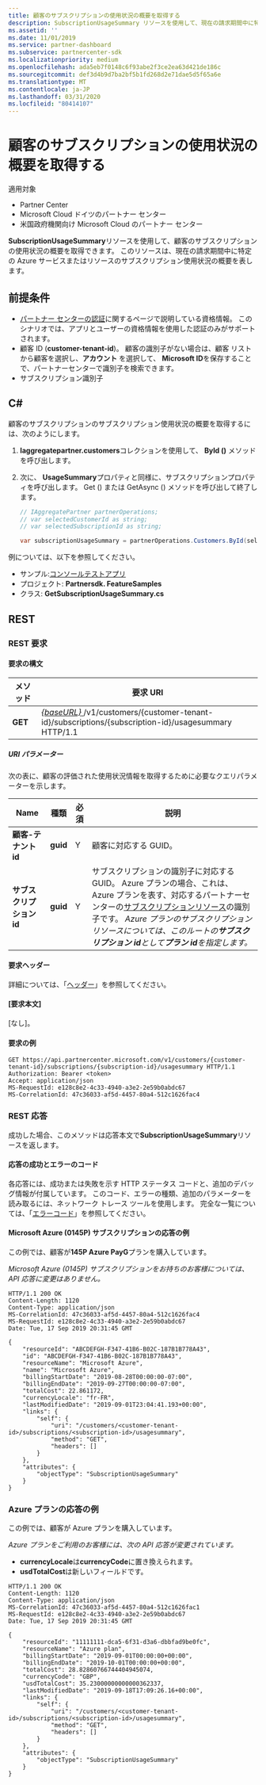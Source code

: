 ```yaml
---
title: 顧客のサブスクリプションの使用状況の概要を取得する
description: SubscriptionUsageSummary リソースを使用して、現在の請求期間中に特定の Azure サービスまたはリソースのサブスクリプション使用状況の概要を取得できます。
ms.assetid: ''
ms.date: 11/01/2019
ms.service: partner-dashboard
ms.subservice: partnercenter-sdk
ms.localizationpriority: medium
ms.openlocfilehash: ada5eb7f0148c6f93abe2f3ce2ea63d421de186c
ms.sourcegitcommit: def3d4b9d7ba2bf5b1fd268d2e71dae5d5f65a6e
ms.translationtype: MT
ms.contentlocale: ja-JP
ms.lasthandoff: 03/31/2020
ms.locfileid: "80414107"
---
```

# <a name="get-usage-summary-for-customers-subscription"></a>顧客のサブスクリプションの使用状況の概要を取得する

適用対象

- Partner Center
- Microsoft Cloud ドイツのパートナー センター
- 米国政府機関向け Microsoft Cloud のパートナー センター

**SubscriptionUsageSummary**リソースを使用して、顧客のサブスクリプションの使用状況の概要を取得できます。 このリソースは、現在の請求期間中に特定の Azure サービスまたはリソースのサブスクリプション使用状況の概要を表します。

## <a name="prerequisites"></a>前提条件

- [パートナー センターの認証](partner-center-authentication.md)に関するページで説明している資格情報。 このシナリオでは、アプリとユーザーの資格情報を使用した認証のみがサポートされます。
- 顧客 ID (**customer-tenant-id**)。 顧客の識別子がない場合は、顧客 リストから顧客を選択し、**アカウント** を選択して、 **Microsoft ID**を保存することで、パートナーセンターで識別子を検索できます。
- サブスクリプション識別子

## <a name="c"></a>C\#

顧客のサブスクリプションのサブスクリプション使用状況の概要を取得するには、次のようにします。

1. **Iaggregatepartner.customers**コレクションを使用して、 **ById ()** メソッドを呼び出します。
2. 次に、 **UsageSummary**プロパティと同様に、サブスクリプションプロパティを呼び出します。 Get () または GetAsync () メソッドを呼び出して終了します。

    ``` csharp
    // IAggregatePartner partnerOperations;
    // var selectedCustomerId as string;
    // var selectedSubscriptionId as string;

    var subscriptionUsageSummary = partnerOperations.Customers.ById(selectedCustomerId).Subscriptions.ById(selectedSubscriptionId).UsageSummary.Get();
    ```

例については、以下を参照してください。

- サンプル:[コンソールテストアプリ](console-test-app.md)
- プロジェクト: **Partnersdk. FeatureSamples**
- クラス: **GetSubscriptionUsageSummary.cs**

## <a name="rest"></a>REST

### <a name="rest-request"></a>REST 要求

#### <a name="request-syntax"></a>要求の構文

| メソッド  | 要求 URI                                                                                                                        |
|---------|------------------------------------------------------------------------------------------------------------------------------------|
| **GET** | [ *{baseURL}* ](partner-center-rest-urls.md)/v1/customers/{customer-tenant-id}/subscriptions/{subscription-id}/usagesummary HTTP/1.1 |

##### <a name="uri-parameters"></a>URI パラメーター

次の表に、顧客の評価された使用状況情報を取得するために必要なクエリパラメーターを示します。

| Name                   | 種類     | 必須 | 説明                               |
|------------------------|----------|----------|-------------------------------------------|
| **顧客-テナント id** | **guid** | Y        | 顧客に対応する GUID。     |
| **サブスクリプション id**    | **guid** | Y        | サブスクリプションの識別子に対応する GUID。 Azure プランの場合、これは、Azure プランを表す、対応するパートナーセンターの[サブスクリプションリソース](subscription-resources.md#subscription)の識別子です。 *Azure プランのサブスクリプションリソースについては、このルートの**サブスクリプション id**として**プラン id**を指定します。* |

#### <a name="request-headers"></a>要求ヘッダー

詳細については、「[ヘッダー](headers.md)」を参照してください。

#### <a name="request-body"></a>[要求本文]

[なし]。

#### <a name="request-example"></a>要求の例

```http
GET https://api.partnercenter.microsoft.com/v1/customers/{customer-tenant-id}/subscriptions/{subscription-id}/usagesummary HTTP/1.1
Authorization: Bearer <token>
Accept: application/json
MS-RequestId: e128c8e2-4c33-4940-a3e2-2e59b0abdc67
MS-CorrelationId: 47c36033-af5d-4457-80a4-512c1626fac4
```

### <a name="rest-response"></a>REST 応答

成功した場合、このメソッドは応答本文で**SubscriptionUsageSummary**リソースを返します。

#### <a name="response-success-and-error-codes"></a>応答の成功とエラーのコード

各応答には、成功または失敗を示す HTTP ステータス コードと、追加のデバッグ情報が付属しています。 このコード、エラーの種類、追加のパラメーターを読み取るには、ネットワーク トレース ツールを使用します。 完全な一覧については、「[エラーコード](error-codes.md)」を参照してください。

#### <a name="response-example-for-microsoft-azure-ms-azr-0145p-subscriptions"></a>Microsoft Azure (0145P) サブスクリプションの応答の例

この例では、顧客が**145P Azure PayG**プランを購入しています。

*Microsoft Azure (0145P) サブスクリプションをお持ちのお客様については、API 応答に変更はありません。*

```http
HTTP/1.1 200 OK
Content-Length: 1120
Content-Type: application/json
MS-CorrelationId: 47c36033-af5d-4457-80a4-512c1626fac4
MS-RequestId: e128c8e2-4c33-4940-a3e2-2e59b0abdc67
Date: Tue, 17 Sep 2019 20:31:45 GMT

{
    "resourceId": "ABCDEFGH-F347-41B6-B02C-187B1B778A43",
    "id": "ABCDEFGH-F347-41B6-B02C-187B1B778A43",
    "resourceName": "Microsoft Azure",
    "name": "Microsoft Azure",
    "billingStartDate": "2019-08-28T00:00:00-07:00",
    "billingEndDate": "2019-09-27T00:00:00-07:00",
    "totalCost": 22.861172,
    "currencyLocale": "fr-FR",
    "lastModifiedDate": "2019-09-01T23:04:41.193+00:00",
    "links": {
        "self": {
            "uri": "/customers/<customer-tenant-id>/subscriptions/<subscription-id>/usagesummary",
            "method": "GET",
            "headers": []
        }
    },
    "attributes": {
        "objectType": "SubscriptionUsageSummary"
    }
}
```

### <a name="response-example-for-azure-plan"></a>Azure プランの応答の例

この例では、顧客が Azure プランを購入しています。

*Azure プランをご利用のお客様には、次の API 応答が変更されています。*

- **currencyLocale**は**currencyCode**に置き換えられます。
- **usdTotalCost**は新しいフィールドです。

```http
HTTP/1.1 200 OK
Content-Length: 1120
Content-Type: application/json
MS-CorrelationId: 47c36033-af5d-4457-80a4-512c1626fac1
MS-RequestId: e128c8e2-4c33-4940-a3e2-2e59b0abdc67
Date: Tue, 17 Sep 2019 20:31:45 GMT

{
    "resourceId": "11111111-dca5-6f31-d3a6-dbbfad9be0fc",
    "resourceName": "Azure plan",
    "billingStartDate": "2019-09-01T00:00:00+00:00",
    "billingEndDate": "2019-10-01T00:00:00+00:00",
    "totalCost": 28.82860766744404945074,
    "currencyCode": "GBP",
    "usdTotalCost": 35.23000000000000362337,
    "lastModifiedDate": "2019-09-18T17:09:26.16+00:00",
    "links": {
        "self": {
            "uri": "/customers/<customer-tenant-id>/subscriptions/<subscription-id>/usagesummary",
            "method": "GET",
            "headers": []
        }
    },
    "attributes": {
        "objectType": "SubscriptionUsageSummary"
    }
}
```

